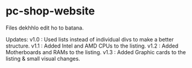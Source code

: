 # pc-shop-website

Files dekhhlo edit ho to batana.

Updates:
	v1.0 : Used lists instead of individual divs to make a better structure.
	v1.1 : Added Intel and AMD CPUs to the listing.
	v1.2 : Added Motherboards and RAMs to the listing.
  v1.3 : Added Graphic cards to the listing & small visual changes.
